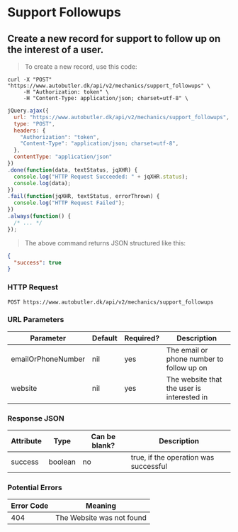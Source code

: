 # Support Followups

## Create a new record for support to follow up on the interest of a user.

> To create a new record, use this code:

```shell
curl -X "POST" "https://www.autobutler.dk/api/v2/mechanics/support_followups" \
     -H "Authorization: token" \
     -H "Content-Type: application/json; charset=utf-8" \
```

```javascript
jQuery.ajax({
  url: "https://www.autobutler.dk/api/v2/mechanics/support_followups",
  type: "POST",
  headers: {
    "Authorization": "token",
    "Content-Type": "application/json; charset=utf-8",
  },
  contentType: "application/json"
})
.done(function(data, textStatus, jqXHR) {
  console.log("HTTP Request Succeeded: " + jqXHR.status);
  console.log(data);
})
.fail(function(jqXHR, textStatus, errorThrown) {
  console.log("HTTP Request Failed");
})
.always(function() {
  /* ... */
});
```

> The above command returns JSON structured like this:

```json
{
  "success": true
}
```

### HTTP Request

`POST https://www.autobutler.dk/api/v2/mechanics/support_followups`

### URL Parameters

Parameter          | Default | Required? | Description
------------------ | ------- | --------- | ------------------------------------------
emailOrPhoneNumber | nil     | yes       | The email or phone number to follow up on
website            | nil     | yes       | The website that the user is interested in

### Response JSON

Attribute  | Type    | Can be blank? | Description
---------- | ------- | ------------- | -------------------------------------
success    | boolean | no            | true, if the operation was successful

### Potential Errors

Error Code | Meaning
---------- | ----------------------------------------------------------
404        | The Website was not found
